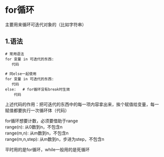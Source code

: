 # for循环
 主要用来循环可迭代对象的（比如字符串）
## 1.语法
```properties
# 常用语法
for 变量 in 可迭代的东西:
   代码

# 同else一起使用
for 变量 in 可迭代的东西:
   代码
else:   # for循环没有break时生效
    代码
```
上述代码的作用：把可迭代的东西中的每一项内容拿出来，挨个赋值给变量，每一赋值都要执行一次循环体（代码）
 
for循环想要计数，必须要借助于range</br>
range(n): 从0数到n，不包含n</br>
range(m,n): 从m数到n，不包含n</br>
range(m,n,step): 从m数到n，步进为step，不包含n</br>

平时用的是for循环，while一般用的是死循环